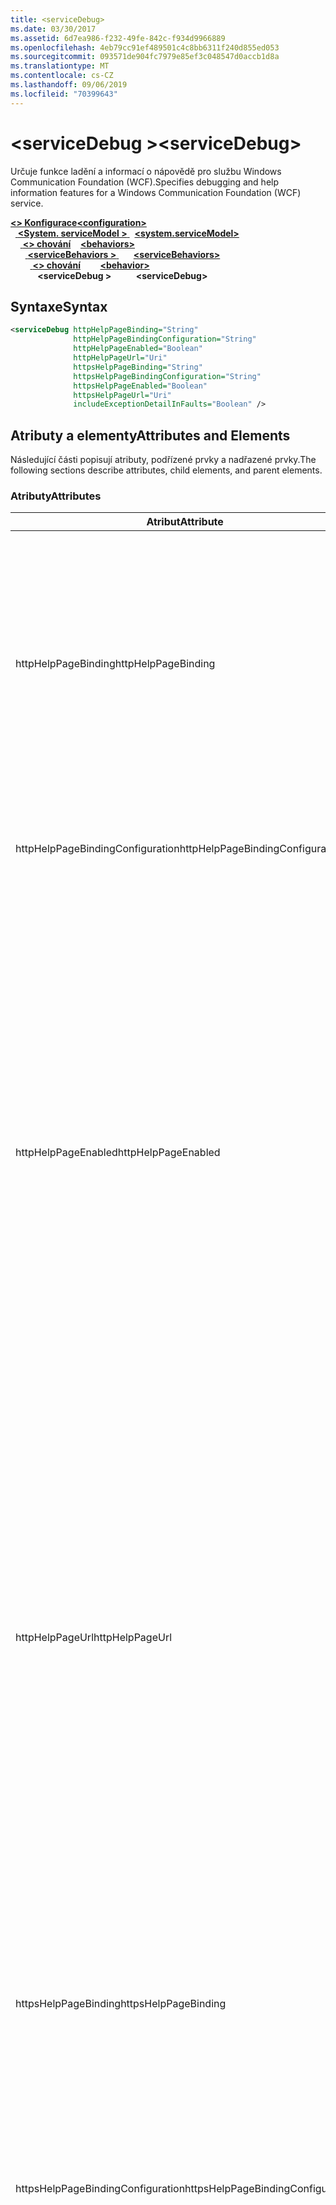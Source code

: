 ```yaml
---
title: <serviceDebug>
ms.date: 03/30/2017
ms.assetid: 6d7ea986-f232-49fe-842c-f934d9966889
ms.openlocfilehash: 4eb79cc91ef489501c4c8bb6311f240d855ed053
ms.sourcegitcommit: 093571de904fc7979e85ef3c048547d0accb1d8a
ms.translationtype: MT
ms.contentlocale: cs-CZ
ms.lasthandoff: 09/06/2019
ms.locfileid: "70399643"
---
```

# <a name="servicedebug"></a><span data-ttu-id="d3b8a-101">\<serviceDebug ></span><span class="sxs-lookup"><span data-stu-id="d3b8a-101">\<serviceDebug></span></span>
<span data-ttu-id="d3b8a-102">Určuje funkce ladění a informací o nápovědě pro službu Windows Communication Foundation (WCF).</span><span class="sxs-lookup"><span data-stu-id="d3b8a-102">Specifies debugging and help information features for a Windows Communication Foundation (WCF) service.</span></span>  
  
<span data-ttu-id="d3b8a-103">[ **\<> Konfigurace**](../configuration-element.md)</span><span class="sxs-lookup"><span data-stu-id="d3b8a-103">[**\<configuration>**](../configuration-element.md)</span></span>\
<span data-ttu-id="d3b8a-104">&nbsp;&nbsp;[ **\<System. serviceModel >** ](system-servicemodel.md)</span><span class="sxs-lookup"><span data-stu-id="d3b8a-104">&nbsp;&nbsp;[**\<system.serviceModel>**](system-servicemodel.md)</span></span>\
<span data-ttu-id="d3b8a-105">&nbsp;&nbsp;&nbsp;&nbsp;[ **\<> chování**](behaviors.md)</span><span class="sxs-lookup"><span data-stu-id="d3b8a-105">&nbsp;&nbsp;&nbsp;&nbsp;[**\<behaviors>**](behaviors.md)</span></span>\
<span data-ttu-id="d3b8a-106">&nbsp;&nbsp;&nbsp;&nbsp;&nbsp;&nbsp;[ **\<serviceBehaviors >** ](servicebehaviors.md)</span><span class="sxs-lookup"><span data-stu-id="d3b8a-106">&nbsp;&nbsp;&nbsp;&nbsp;&nbsp;&nbsp;[**\<serviceBehaviors>**](servicebehaviors.md)</span></span>\
<span data-ttu-id="d3b8a-107">&nbsp;&nbsp;&nbsp;&nbsp;&nbsp;&nbsp;&nbsp;&nbsp;[ **\<> chování**](behavior-of-servicebehaviors.md)</span><span class="sxs-lookup"><span data-stu-id="d3b8a-107">&nbsp;&nbsp;&nbsp;&nbsp;&nbsp;&nbsp;&nbsp;&nbsp;[**\<behavior>**](behavior-of-servicebehaviors.md)</span></span>\
<span data-ttu-id="d3b8a-108">&nbsp;&nbsp;&nbsp;&nbsp;&nbsp;&nbsp;&nbsp;&nbsp;&nbsp;&nbsp; **\<serviceDebug >**</span><span class="sxs-lookup"><span data-stu-id="d3b8a-108">&nbsp;&nbsp;&nbsp;&nbsp;&nbsp;&nbsp;&nbsp;&nbsp;&nbsp;&nbsp;**\<serviceDebug>**</span></span>  
  
## <a name="syntax"></a><span data-ttu-id="d3b8a-109">Syntaxe</span><span class="sxs-lookup"><span data-stu-id="d3b8a-109">Syntax</span></span>  
  
```xml  
<serviceDebug httpHelpPageBinding="String"
              httpHelpPageBindingConfiguration="String"
              httpHelpPageEnabled="Boolean"
              httpHelpPageUrl="Uri"
              httpsHelpPageBinding="String"
              httpsHelpPageBindingConfiguration="String"
              httpsHelpPageEnabled="Boolean"
              httpsHelpPageUrl="Uri"
              includeExceptionDetailInFaults="Boolean" />
```  
  
## <a name="attributes-and-elements"></a><span data-ttu-id="d3b8a-110">Atributy a elementy</span><span class="sxs-lookup"><span data-stu-id="d3b8a-110">Attributes and Elements</span></span>  
 <span data-ttu-id="d3b8a-111">Následující části popisují atributy, podřízené prvky a nadřazené prvky.</span><span class="sxs-lookup"><span data-stu-id="d3b8a-111">The following sections describe attributes, child elements, and parent elements.</span></span>  
  
### <a name="attributes"></a><span data-ttu-id="d3b8a-112">Atributy</span><span class="sxs-lookup"><span data-stu-id="d3b8a-112">Attributes</span></span>  
  
|<span data-ttu-id="d3b8a-113">Atribut</span><span class="sxs-lookup"><span data-stu-id="d3b8a-113">Attribute</span></span>|<span data-ttu-id="d3b8a-114">Popis</span><span class="sxs-lookup"><span data-stu-id="d3b8a-114">Description</span></span>|  
|---------------|-----------------|  
|<span data-ttu-id="d3b8a-115">httpHelpPageBinding</span><span class="sxs-lookup"><span data-stu-id="d3b8a-115">httpHelpPageBinding</span></span>|<span data-ttu-id="d3b8a-116">Řetězcová hodnota, která určuje typ vazby, která se má použít, když se k přístupu na stránku služby s podporou protokolu HTTP využívá protokol HTTP.</span><span class="sxs-lookup"><span data-stu-id="d3b8a-116">A string value that specifies the type of binding to be used when HTTP is utilized to access the service help page.</span></span><br /><br /> <span data-ttu-id="d3b8a-117">Budou podporovány pouze vazby s vnitřními prvky <xref:System.ServiceModel.Channels.IReplyChannel?displayProperty=nameWithType> vazby, které podporují.</span><span class="sxs-lookup"><span data-stu-id="d3b8a-117">Only bindings with inner binding elements that support <xref:System.ServiceModel.Channels.IReplyChannel?displayProperty=nameWithType> will be supported.</span></span> <span data-ttu-id="d3b8a-118">Kromě toho <xref:System.ServiceModel.Channels.MessageVersion?displayProperty=nameWithType> musí být <xref:System.ServiceModel.Channels.MessageVersion.None?displayProperty=nameWithType>vlastnost vazby.</span><span class="sxs-lookup"><span data-stu-id="d3b8a-118">Additionally, the <xref:System.ServiceModel.Channels.MessageVersion?displayProperty=nameWithType> property of the binding must be <xref:System.ServiceModel.Channels.MessageVersion.None?displayProperty=nameWithType>.</span></span>|  
|<span data-ttu-id="d3b8a-119">httpHelpPageBindingConfiguration</span><span class="sxs-lookup"><span data-stu-id="d3b8a-119">httpHelpPageBindingConfiguration</span></span>|<span data-ttu-id="d3b8a-120">Řetězec, který určuje název vazby, která je zadána v `httpHelpPageBinding` atributu, který odkazuje na Další informace o konfiguraci této vazby.</span><span class="sxs-lookup"><span data-stu-id="d3b8a-120">A string that specifies the name of the binding that is specified in the `httpHelpPageBinding` attribute, which references to the additional configuration information of this binding.</span></span> <span data-ttu-id="d3b8a-121">V `<bindings>` části se musí definovat stejný název.</span><span class="sxs-lookup"><span data-stu-id="d3b8a-121">The same name must be defined in the `<bindings>` section.</span></span>|  
|<span data-ttu-id="d3b8a-122">httpHelpPageEnabled</span><span class="sxs-lookup"><span data-stu-id="d3b8a-122">httpHelpPageEnabled</span></span>|<span data-ttu-id="d3b8a-123">Logická hodnota, která určuje, zda na adrese určené `httpHelpPageUrl` atributem publikuje služba WCF stránku HTML s HTML.</span><span class="sxs-lookup"><span data-stu-id="d3b8a-123">A Boolean value that controls whether WCF publishes an HTML help page at the address specified by the `httpHelpPageUrl` attribute.</span></span> <span data-ttu-id="d3b8a-124">Výchozí hodnota je `true`.</span><span class="sxs-lookup"><span data-stu-id="d3b8a-124">The default is `true`.</span></span><br /><br /> <span data-ttu-id="d3b8a-125">Tuto vlastnost lze nastavit na `false` hodnotu, chcete-li zakázat publikování stránky s nápovědě HTML, která je viditelná pro prohlížeče HTML.</span><span class="sxs-lookup"><span data-stu-id="d3b8a-125">You can set this property to `false` to disable the publication of an HTML help page visible to HTML browsers.</span></span><br /><br /> <span data-ttu-id="d3b8a-126">Chcete-li zajistit, aby byla stránka s HTML Help publikována v `httpHelpPageUrl` umístění kontrolovaném atributem, je nutné `true`nastavit tento atribut na.</span><span class="sxs-lookup"><span data-stu-id="d3b8a-126">To ensure the HTML help page is published at the location controlled by the `httpHelpPageUrl` attribute, you must set this attribute to `true`.</span></span> <span data-ttu-id="d3b8a-127">Kromě toho musí být splněna jedna z následujících podmínek:</span><span class="sxs-lookup"><span data-stu-id="d3b8a-127">In addition, one of the following conditions must also be met:</span></span><br /><br /> <span data-ttu-id="d3b8a-128">`httpHelpPageUrl` – Atribut je absolutní adresa, která podporuje schéma protokolu HTTP.</span><span class="sxs-lookup"><span data-stu-id="d3b8a-128">-   The `httpHelpPageUrl` attribute is an absolute address that supports the HTTP protocol scheme.</span></span><br /><span data-ttu-id="d3b8a-129">– Pro službu je k dispozici základní adresa, která podporuje schéma protokolu HTTP.</span><span class="sxs-lookup"><span data-stu-id="d3b8a-129">-   There is a base address for the service that supports the HTTP protocol scheme.</span></span><br /><br /> <span data-ttu-id="d3b8a-130">I když je vyvolána výjimka, pokud absolutní adresa, která nepodporuje schéma protokolu HTTP, je přiřazena k `httpHelpPageUrl` atributu, jakýmkoli jiným scénářem, ve kterém není splněno žádné předchozí kritérium, nevrátí žádnou výjimku ani stránku HTML Help.</span><span class="sxs-lookup"><span data-stu-id="d3b8a-130">Although an exception is thrown if an absolute address that does not support the HTTP protocol scheme is assigned to the `httpHelpPageUrl` attribute, any other scenario in which neither of the preceding criteria is met results in no exception and no HTML help page.</span></span>|  
|<span data-ttu-id="d3b8a-131">httpHelpPageUrl</span><span class="sxs-lookup"><span data-stu-id="d3b8a-131">httpHelpPageUrl</span></span>|<span data-ttu-id="d3b8a-132">Identifikátor URI, který určuje relativní nebo absolutní adresu URL založenou na protokolu HTTP vlastního souboru HTML Help, se uživateli zobrazí při prohlížení koncového bodu pomocí prohlížeče HTML.</span><span class="sxs-lookup"><span data-stu-id="d3b8a-132">A URI that specifies the relative or absolute HTTP-based URL of the custom HTML help file the user sees when the endpoint is viewed using an HTML browser.</span></span><br /><br /> <span data-ttu-id="d3b8a-133">Tento atribut lze použít k povolení použití vlastního souboru HTML Help, který je vrácen z požadavku HTTP/GET, například z prohlížeče HTML.</span><span class="sxs-lookup"><span data-stu-id="d3b8a-133">You can use this attribute to enable the use of a custom HTML help file that is returned from an HTTP/Get request, for example, from an HTML browser.</span></span> <span data-ttu-id="d3b8a-134">Umístění souboru HTML Help je vyřešeno následujícím způsobem.</span><span class="sxs-lookup"><span data-stu-id="d3b8a-134">The location of the HTML help file is resolved as follows.</span></span><br /><br /> <span data-ttu-id="d3b8a-135">1.  Pokud je hodnotou tohoto atributu relativní adresa, umístění souboru HTML Help je hodnota základní adresy služby, která podporuje požadavky HTTP, a navíc tuto hodnotu vlastnosti.</span><span class="sxs-lookup"><span data-stu-id="d3b8a-135">1.  If the value of this attribute is a relative address, the location of the HTML help file is the value of the service base address that supports HTTP requests, plus this property value.</span></span><br /><span data-ttu-id="d3b8a-136">2.  Pokud je hodnota tohoto atributu absolutní adresou a podporuje požadavky HTTP, umístění souboru HTML Help je hodnota této vlastnosti.</span><span class="sxs-lookup"><span data-stu-id="d3b8a-136">2.  If the value of this attribute is an absolute address and supports HTTP requests, the location of the HTML help file is the value of this property.</span></span><br /><span data-ttu-id="d3b8a-137">3.  Pokud je hodnota tohoto atributu absolutní, ale nepodporuje požadavky HTTP, je vyvolána výjimka.</span><span class="sxs-lookup"><span data-stu-id="d3b8a-137">3.  If the value of this attribute is absolute but does not support HTTP requests, an exception is thrown.</span></span><br /><br /> <span data-ttu-id="d3b8a-138">Tento atribut je platný pouze v případě `httpHelpPageEnabled` , že `true`je atribut.</span><span class="sxs-lookup"><span data-stu-id="d3b8a-138">This attribute is valid only when the `httpHelpPageEnabled` attribute is `true`.</span></span>|  
|<span data-ttu-id="d3b8a-139">httpsHelpPageBinding</span><span class="sxs-lookup"><span data-stu-id="d3b8a-139">httpsHelpPageBinding</span></span>|<span data-ttu-id="d3b8a-140">Řetězcová hodnota, která určuje typ vazby, která se má použít, když se k přístupu na stránku služby Service Help používá protokol HTTPS.</span><span class="sxs-lookup"><span data-stu-id="d3b8a-140">A string value that specifies the type of binding to be used when HTTPS is utilized to access the service help page.</span></span><br /><br /> <span data-ttu-id="d3b8a-141">Budou podporovány pouze vazby s vnitřními prvky <xref:System.ServiceModel.Channels.IReplyChannel> vazby, které podporují.</span><span class="sxs-lookup"><span data-stu-id="d3b8a-141">Only bindings with inner binding elements that support <xref:System.ServiceModel.Channels.IReplyChannel> will be supported.</span></span> <span data-ttu-id="d3b8a-142">Kromě toho <xref:System.ServiceModel.Channels.MessageVersion?displayProperty=nameWithType> musí být <xref:System.ServiceModel.Channels.MessageVersion.None?displayProperty=nameWithType>vlastnost vazby.</span><span class="sxs-lookup"><span data-stu-id="d3b8a-142">Additionally, the <xref:System.ServiceModel.Channels.MessageVersion?displayProperty=nameWithType> property of the binding must be <xref:System.ServiceModel.Channels.MessageVersion.None?displayProperty=nameWithType>.</span></span>|  
|<span data-ttu-id="d3b8a-143">httpsHelpPageBindingConfiguration</span><span class="sxs-lookup"><span data-stu-id="d3b8a-143">httpsHelpPageBindingConfiguration</span></span>|<span data-ttu-id="d3b8a-144">Řetězec, který určuje název vazby, která je zadána v `httpsHelpPageBinding` atributu, který odkazuje na Další informace o konfiguraci této vazby.</span><span class="sxs-lookup"><span data-stu-id="d3b8a-144">A string that specifies the name of the binding that is specified in the `httpsHelpPageBinding` attribute, which references to the additional configuration information of this binding.</span></span> <span data-ttu-id="d3b8a-145">V `<bindings>` části se musí definovat stejný název.</span><span class="sxs-lookup"><span data-stu-id="d3b8a-145">The same name must be defined in the `<bindings>` section.</span></span>|  
|<span data-ttu-id="d3b8a-146">httpsHelpPageEnabled</span><span class="sxs-lookup"><span data-stu-id="d3b8a-146">httpsHelpPageEnabled</span></span>|<span data-ttu-id="d3b8a-147">Logická hodnota, která určuje, zda na adrese určené `httpsHelpPageUrl` atributem publikuje služba WCF stránku HTML s HTML.</span><span class="sxs-lookup"><span data-stu-id="d3b8a-147">A Boolean value that controls whether WCF publishes an HTML help page at the address specified by the `httpsHelpPageUrl` attribute.</span></span> <span data-ttu-id="d3b8a-148">Výchozí hodnota je `true`.</span><span class="sxs-lookup"><span data-stu-id="d3b8a-148">The default is `true`.</span></span><br /><br /> <span data-ttu-id="d3b8a-149">Tuto vlastnost lze nastavit na `false` hodnotu, chcete-li zakázat publikování stránky s nápovědě HTML, která je viditelná pro prohlížeče HTML.</span><span class="sxs-lookup"><span data-stu-id="d3b8a-149">You can set this property to `false` to disable the publication of an HTML help page visible to HTML browsers.</span></span><br /><br /> <span data-ttu-id="d3b8a-150">Chcete-li zajistit, aby byla stránka s HTML Help publikována v `httpsHelpPageUrl` umístění kontrolovaném atributem, je nutné `true`nastavit tento atribut na.</span><span class="sxs-lookup"><span data-stu-id="d3b8a-150">To ensure the HTML help page is published at the location controlled by the `httpsHelpPageUrl` attribute, you must set this attribute to `true`.</span></span> <span data-ttu-id="d3b8a-151">Kromě toho musí být splněna jedna z následujících podmínek:</span><span class="sxs-lookup"><span data-stu-id="d3b8a-151">In addition, one of the following conditions must also be met:</span></span><br /><br /> <span data-ttu-id="d3b8a-152">`httpsHelpPageUrl` – Atribut je absolutní adresa, která podporuje schéma protokolu HTTPS.</span><span class="sxs-lookup"><span data-stu-id="d3b8a-152">-   The `httpsHelpPageUrl` attribute is an absolute address that supports the HTTPS protocol scheme.</span></span><br /><span data-ttu-id="d3b8a-153">– Pro službu je k dispozici základní adresa, která podporuje schéma protokolu HTTPS.</span><span class="sxs-lookup"><span data-stu-id="d3b8a-153">-   There is a base address for the service that supports the HTTPS protocol scheme.</span></span><br /><br /> <span data-ttu-id="d3b8a-154">I když je vyvolána výjimka, pokud absolutní adresa, která nepodporuje schéma protokolu HTTPS, je přiřazena k `httpsHelpPageUrl` atributu, jakýmkoli jiným scénářem, ve kterém není splněno žádné předchozí kritérium, nevrátí žádnou výjimku ani stránku HTML Help.</span><span class="sxs-lookup"><span data-stu-id="d3b8a-154">Although an exception is thrown if an absolute address that does not support the HTTPS protocol scheme is assigned to the `httpsHelpPageUrl` attribute, any other scenario in which neither of the preceding criteria is met results in no exception and no HTML help page.</span></span>|  
|<span data-ttu-id="d3b8a-155">httpsHelpPageUrl</span><span class="sxs-lookup"><span data-stu-id="d3b8a-155">httpsHelpPageUrl</span></span>|<span data-ttu-id="d3b8a-156">Identifikátor URI, který určuje relativní nebo absolutní adresu URL založenou na protokolu HTTPS vlastního souboru HTML Help, se uživateli zobrazí při prohlížení koncového bodu pomocí prohlížeče HTML.</span><span class="sxs-lookup"><span data-stu-id="d3b8a-156">A URI that specifies the relative or absolute HTTPS-based URL of the custom HTML help file the user sees when the endpoint is viewed using an HTML browser.</span></span><br /><br /> <span data-ttu-id="d3b8a-157">Tento atribut lze použít k povolení použití vlastního souboru HTML Help, který je vrácen z požadavku HTTPS/Get, například z prohlížeče HTML.</span><span class="sxs-lookup"><span data-stu-id="d3b8a-157">You can use this attribute to enable the use of a custom HTML help file that is returned from an HTTPS/Get request, for example, from an HTML browser.</span></span> <span data-ttu-id="d3b8a-158">Umístění souboru HTML Help je vyřešeno následujícím způsobem:</span><span class="sxs-lookup"><span data-stu-id="d3b8a-158">The location of the HTML help file is resolved as follows:</span></span><br /><br /> <span data-ttu-id="d3b8a-159">– Pokud je hodnota této vlastnosti relativní adresa, umístění souboru HTML Help je hodnota základní adresy služby, která podporuje požadavky HTTPS, a tuto hodnotu vlastnosti.</span><span class="sxs-lookup"><span data-stu-id="d3b8a-159">-   If the value of this property is a relative address, the location of the HTML help file is the value of the service base address that supports HTTPS requests, plus this property value.</span></span><br /><span data-ttu-id="d3b8a-160">– Pokud je hodnota této vlastnosti absolutní adresou a podporuje požadavky HTTPS, umístění souboru HTML Help je hodnota této vlastnosti.</span><span class="sxs-lookup"><span data-stu-id="d3b8a-160">-   If the value of this property is an absolute address and supports HTTPS requests, the location of the HTML help file is the value of this property.</span></span><br /><span data-ttu-id="d3b8a-161">– Pokud je hodnota této vlastnosti absolutní, ale nepodporuje požadavky HTTPS, je vyvolána výjimka.</span><span class="sxs-lookup"><span data-stu-id="d3b8a-161">-   If the value of this property is absolute but does not support HTTPS requests, an exception is thrown.</span></span><br /><br /> <span data-ttu-id="d3b8a-162">Tento atribut je platný pouze v případě `httpHelpPageEnabled` , že `true`je atribut.</span><span class="sxs-lookup"><span data-stu-id="d3b8a-162">This attribute is valid only when the `httpHelpPageEnabled` attribute is `true`.</span></span>|  
|<span data-ttu-id="d3b8a-163">Zapnete IncludeExceptionDetailInFaults</span><span class="sxs-lookup"><span data-stu-id="d3b8a-163">includeExceptionDetailInFaults</span></span>|<span data-ttu-id="d3b8a-164">Hodnota, která určuje, zda se mají zahrnout informace o spravované výjimce v podrobnostech o chybách protokolu SOAP vracené klientovi pro účely ladění.</span><span class="sxs-lookup"><span data-stu-id="d3b8a-164">A value that specifies whether to include managed exception information in the detail of SOAP faults returned to the client for debugging purposes.</span></span> <span data-ttu-id="d3b8a-165">Výchozí hodnota je `false`.</span><span class="sxs-lookup"><span data-stu-id="d3b8a-165">The default is `false`.</span></span><br /><br /> <span data-ttu-id="d3b8a-166">Pokud tento atribut nastavíte na `true`, můžete povolit tok informací o spravovaných výjimkách klientovi pro účely ladění a také publikování souborů s informacemi HTML pro uživatele, kteří procházejí službu ve webových prohlížečích.</span><span class="sxs-lookup"><span data-stu-id="d3b8a-166">If you set this attribute to `true`, you can enable the flow of managed exception information to the client for debugging purposes, as well as the publication of HTML information files for users browsing the service in Web browsers.</span></span> <span data-ttu-id="d3b8a-167">**Upozornění**  Vrácení informací o spravované výjimce klientům může představovat bezpečnostní riziko.</span><span class="sxs-lookup"><span data-stu-id="d3b8a-167">**Caution:**  Returning managed exception information to clients  can be a security risk.</span></span> <span data-ttu-id="d3b8a-168">Důvodem je skutečnost, že podrobnosti o výjimce zpřístupňují informace o implementaci interní služby, které by mohly být používány neautorizovanými klienty.</span><span class="sxs-lookup"><span data-stu-id="d3b8a-168">This is because exception details expose information about the internal service implementation that could be used by unauthorized clients.</span></span>|  
  
### <a name="child-elements"></a><span data-ttu-id="d3b8a-169">Podřízené elementy</span><span class="sxs-lookup"><span data-stu-id="d3b8a-169">Child Elements</span></span>  
 <span data-ttu-id="d3b8a-170">Žádné</span><span class="sxs-lookup"><span data-stu-id="d3b8a-170">None.</span></span>  
  
### <a name="parent-elements"></a><span data-ttu-id="d3b8a-171">Nadřazené elementy</span><span class="sxs-lookup"><span data-stu-id="d3b8a-171">Parent Elements</span></span>  
  
|<span data-ttu-id="d3b8a-172">Prvek</span><span class="sxs-lookup"><span data-stu-id="d3b8a-172">Element</span></span>|<span data-ttu-id="d3b8a-173">Popis</span><span class="sxs-lookup"><span data-stu-id="d3b8a-173">Description</span></span>|  
|-------------|-----------------|  
|[<span data-ttu-id="d3b8a-174">\<> chování</span><span class="sxs-lookup"><span data-stu-id="d3b8a-174">\<behavior></span></span>](behavior-of-endpointbehaviors.md)|<span data-ttu-id="d3b8a-175">Určuje chování element.</span><span class="sxs-lookup"><span data-stu-id="d3b8a-175">Specifies a behavior element.</span></span>|  
  
## <a name="remarks"></a><span data-ttu-id="d3b8a-176">Poznámky</span><span class="sxs-lookup"><span data-stu-id="d3b8a-176">Remarks</span></span>  
 <span data-ttu-id="d3b8a-177">Nastavení `includeExceptionDetailInFaults` povolují službě vracet jakékoli výjimky, které jsou vyvolány kódem aplikace, i v případě, že výjimka není deklarována pomocí <xref:System.ServiceModel.FaultContractAttribute>. `true`</span><span class="sxs-lookup"><span data-stu-id="d3b8a-177">Setting `includeExceptionDetailInFaults` to `true` allows the service to return any exception that is thrown by the application code even if the exception is not declared using the <xref:System.ServiceModel.FaultContractAttribute>.</span></span> <span data-ttu-id="d3b8a-178">Toto nastavení je užitečné při ladění případů, kdy server vyvolává neočekávanou výjimku.</span><span class="sxs-lookup"><span data-stu-id="d3b8a-178">This setting is useful when debugging cases where the server is throwing an unexpected exception.</span></span> <span data-ttu-id="d3b8a-179">Pomocí tohoto atributu je vrácena serializovaná forma neznámé výjimky a můžete prostudovat další podrobnosti o výjimce.</span><span class="sxs-lookup"><span data-stu-id="d3b8a-179">By using this attribute, a serialized form of the unknown exception is returned and you can examine more details of the exception.</span></span>  
  
> [!CAUTION]
> <span data-ttu-id="d3b8a-180">Vrácení spravovaných informací o výjimce klientům může představovat bezpečnostní riziko, protože podrobnosti o výjimce zpřístupňují informace o interní implementaci služby, kterou by mohli používat neoprávnění klienti.</span><span class="sxs-lookup"><span data-stu-id="d3b8a-180">Returning managed exception information to clients can be a security risk because exception details expose information about the internal service implementation that could be used by unauthorized clients.</span></span> <span data-ttu-id="d3b8a-181">Z důvodu problémů se zabezpečením se důrazně doporučuje pouze v rámci řízených scénářů ladění.</span><span class="sxs-lookup"><span data-stu-id="d3b8a-181">Because of the security issues involved, it is strongly recommended that you only do so in controlled debugging scenarios.</span></span> <span data-ttu-id="d3b8a-182">Při nasazování `includeExceptionDetailInFaults` aplikace `false` byste měli nastavit na.</span><span class="sxs-lookup"><span data-stu-id="d3b8a-182">You should set `includeExceptionDetailInFaults` to `false` when deploying your application.</span></span>  
  
 <span data-ttu-id="d3b8a-183">Podrobnosti o problémech zabezpečení souvisejících se spravovanými výjimkami najdete v tématu [určení a manipulace s chybami ve smlouvách a službách](../../../wcf/specifying-and-handling-faults-in-contracts-and-services.md).</span><span class="sxs-lookup"><span data-stu-id="d3b8a-183">For details about the security issues related to managed exception, see [Specifying and Handling Faults in Contracts and Services](../../../wcf/specifying-and-handling-faults-in-contracts-and-services.md).</span></span> <span data-ttu-id="d3b8a-184">Ukázku kódu naleznete v tématu [chování ladění služby](../../../wcf/samples/service-debug-behavior.md).</span><span class="sxs-lookup"><span data-stu-id="d3b8a-184">For a code sample, see [Service Debug Behavior](../../../wcf/samples/service-debug-behavior.md).</span></span>  
  
 <span data-ttu-id="d3b8a-185">Můžete také nastavit `httpsHelpPageEnabled` a `httpsHelpPageUrl` povolit nebo zakázat stránku s usnadněním.</span><span class="sxs-lookup"><span data-stu-id="d3b8a-185">You can also set `httpsHelpPageEnabled` and `httpsHelpPageUrl` to enable or disable the help page.</span></span> <span data-ttu-id="d3b8a-186">Každá služba může volitelně vystavit stránku s nápovědu obsahující informace o službě, včetně koncového bodu pro získání WSDL pro službu.</span><span class="sxs-lookup"><span data-stu-id="d3b8a-186">Each service can optionally expose a help page that contains information about the service including the endpoint to get WSDL for the service.</span></span> <span data-ttu-id="d3b8a-187">To lze povolit nastavením `httpHelpPageEnabled` na. `true`</span><span class="sxs-lookup"><span data-stu-id="d3b8a-187">This can be enabled by setting `httpHelpPageEnabled` to `true`.</span></span> <span data-ttu-id="d3b8a-188">Tím umožníte, aby se stránka s Nápověda vrátila do žádosti o získání základní adresy služby.</span><span class="sxs-lookup"><span data-stu-id="d3b8a-188">This enables the help page to be returned to a GET request to the base address of the service.</span></span> <span data-ttu-id="d3b8a-189">Tuto adresu můžete změnit nastavením `httpHelpPageUrl` atributu.</span><span class="sxs-lookup"><span data-stu-id="d3b8a-189">You can change this address by setting the `httpHelpPageUrl` attribute.</span></span> <span data-ttu-id="d3b8a-190">Kromě toho můžete nastavit toto zabezpečení pomocí protokolu HTTPS místo HTTP.</span><span class="sxs-lookup"><span data-stu-id="d3b8a-190">In addition, you can make this secure by using HTTPS instead of HTTP.</span></span>  
  
 <span data-ttu-id="d3b8a-191">Volitelné `httpHelpPageBinding` atributy a `httpHelpPageBinding` umožňují konfigurovat vazby používané pro přístup k webové stránce služby.</span><span class="sxs-lookup"><span data-stu-id="d3b8a-191">The optional `httpHelpPageBinding` and `httpHelpPageBinding` attributes allow you to configure the bindings used to access the service web page.</span></span> <span data-ttu-id="d3b8a-192">Pokud nejsou zadány, použijí se výchozí vazby (`HttpTransportBindingElement`v případě protokolu HTTP a `HttpsTransportBindingElement`v případě protokolu HTTPS) pro přístup stránky s podporou služby podle potřeby.</span><span class="sxs-lookup"><span data-stu-id="d3b8a-192">If they are not specified, the default bindings (`HttpTransportBindingElement`, in the case of HTTP and `HttpsTransportBindingElement`, in the case of HTTPS) are used for service help page access as appropriate.</span></span> <span data-ttu-id="d3b8a-193">Všimněte si, že nemůžete použít tyto atributy s předdefinovanými vazbami WCF.</span><span class="sxs-lookup"><span data-stu-id="d3b8a-193">Notice that you cannot use these attributes with the built-in WCF bindings.</span></span> <span data-ttu-id="d3b8a-194">Budou podporovány pouze vazby s vnitřními prvky vazby, které podporují odkazy XREF: System. ServiceModel. Channels. IReplyChannel >.</span><span class="sxs-lookup"><span data-stu-id="d3b8a-194">Only bindings with inner binding elements that support xref:System.ServiceModel.Channels.IReplyChannel> will be supported.</span></span> <span data-ttu-id="d3b8a-195">Kromě toho <xref:System.ServiceModel.Channels.MessageVersion?displayProperty=nameWithType> musí být <xref:System.ServiceModel.Channels.MessageVersion.None?displayProperty=nameWithType>vlastnost vazby.</span><span class="sxs-lookup"><span data-stu-id="d3b8a-195">Additionally, the <xref:System.ServiceModel.Channels.MessageVersion?displayProperty=nameWithType> property of the binding must be <xref:System.ServiceModel.Channels.MessageVersion.None?displayProperty=nameWithType>.</span></span>  
  
## <a name="see-also"></a><span data-ttu-id="d3b8a-196">Viz také:</span><span class="sxs-lookup"><span data-stu-id="d3b8a-196">See also</span></span>

- <xref:System.ServiceModel.Configuration.ServiceDebugElement>
- <xref:System.ServiceModel.Description.ServiceDebugBehavior>
- [<span data-ttu-id="d3b8a-197">Určování a zpracování chyb v kontraktech a službách</span><span class="sxs-lookup"><span data-stu-id="d3b8a-197">Specifying and Handling Faults in Contracts and Services</span></span>](../../../wcf/specifying-and-handling-faults-in-contracts-and-services.md)
- [<span data-ttu-id="d3b8a-198">Zpracování výjimek a chyb</span><span class="sxs-lookup"><span data-stu-id="d3b8a-198">Handling Exceptions and Faults</span></span>](../../../wcf/extending/handling-exceptions-and-faults.md)
- [<span data-ttu-id="d3b8a-199">Chování při ladění služby</span><span class="sxs-lookup"><span data-stu-id="d3b8a-199">Service Debug Behavior</span></span>](../../../wcf/samples/service-debug-behavior.md)
